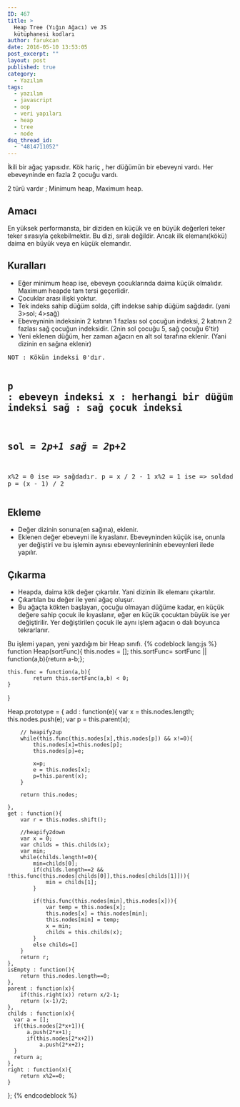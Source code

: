 ```yaml
---
ID: 467
title: >
  Heap Tree (Yığın Ağacı) ve JS
  kütüphanesi kodları
author: farukcan
date: 2016-05-10 13:53:05
post_excerpt: ""
layout: post
published: true
category:
  - Yazılım
tags:
  - yazılım
  - javascript
  - oop
  - veri yapıları
  - heap
  - tree
  - node
dsq_thread_id:
  - "4814711052"
---
```

İkili bir ağaç yapısıdır. Kök hariç , her düğümün bir ebeveyni vardı. Her ebeveyninde en fazla 2 çocuğu vardı.

2 türü vardır ; Minimum heap, Maximum heap.
<h2>Amacı</h2>
En yüksek performansta, bir diziden en küçük ve en büyük değerleri teker teker sırasıyla çekebilmektir. Bu dizi, sıralı değildir. Ancak ilk elemanı(kökü) daima en büyük veya en küçük elemandır.
<h2>Kuralları</h2>
<ul>
	<li>Eğer minimum heap ise, ebeveyn çocuklarında daima küçük olmalıdır. Maximum heapde tam tersi geçerlidir.</li>
	<li>Çocuklar arası ilişki yoktur.</li>
	<li>Tek indeks sahip düğüm solda, çift indekse sahip düğüm sağdadır. (yani 3&gt;sol; 4&gt;sağ)</li>
	<li>Ebeveyninin indeksinin 2 katının 1 fazlası sol çocuğun indeksi, 2 katının 2 fazlası sağ çocuğun indeksidir. (2nin sol çocuğu 5, sağ çocuğu 6'tir)</li>
	<li>Yeni eklenen düğüm, her zaman ağacın en alt sol tarafına eklenir. (Yani dizinin en sağına eklenir)</li>
</ul>
<pre>NOT : Kökün indeksi 0'dır.

p : ebeveyn indeksi
x : herhangi bir düğümün indeksi
sol : sol çocuk indeksi
sağ : sağ çocuk indeksi
---
sol = 2*p+1
sağ = 2*p+2
--
x%2 = 0 ise =&gt; sağdadır.
p = x / 2 - 1
x%2 = 1 ise =&gt; soldadır.
p = (x - 1) / 2</pre>
<h2>Ekleme</h2>
<ul>
	<li>Değer dizinin sonuna(en sağına), eklenir.</li>
	<li>Eklenen değer ebeveyni ile kıyaslanır. Ebeveyninden küçük ise, onunla yer değiştiri ve bu işlemin aynısı ebeveynlerininin ebeveynleri ilede yapılır.</li>
</ul>
<h2>Çıkarma</h2>
<ul>
	<li>Heapda, daima kök değer çıkartılır. Yani dizinin ilk elemanı çıkartılır.</li>
	<li>Çıkartılan bu değer ile yeni ağaç oluşur.</li>
	<li>Bu ağaçta kökten başlayan, çocuğu olmayan düğüme kadar, en küçük değere sahip çocuk ile kıyaslanır, eğer en küçük çocuktan büyük ise yer değiştirilir. Yer değiştirilen çocuk ile aynı işlem ağacın o dalı boyunca tekrarlanır.</li>
</ul>
Bu işlemi yapan, yeni yazdığım bir Heap sınıfı.
{% codeblock lang:js %}
function Heap(sortFunc){
    this.nodes = [];
    this.sortFunc= sortFunc || function(a,b){return a-b;};

    this.func = function(a,b){
            return this.sortFunc(a,b) < 0;
    }
}



Heap.prototype = {
    add : function(e){
        var x = this.nodes.length;
        this.nodes.push(e);
        var p = this.parent(x);

        // heapify2up
        while(this.func(this.nodes[x],this.nodes[p]) && x!=0){
            this.nodes[x]=this.nodes[p];
            this.nodes[p]=e;

            x=p;
            e = this.nodes[x];
            p=this.parent(x);
        }

        return this.nodes;

    },
    get : function(){
        var r = this.nodes.shift();

        //heapify2down
        var x = 0;
        var childs = this.childs(x);
        var min;
        while(childs.length!=0){
            min=childs[0];
            if(childs.length==2 && !this.func(this.nodes[childs[0]],this.nodes[childs[1]])){
                min = childs[1];
            }

            if(this.func(this.nodes[min],this.nodes[x])){
                var temp = this.nodes[x];
                this.nodes[x] = this.nodes[min];
                this.nodes[min] = temp;
                x = min;
                childs = this.childs(x);
            }
            else childs=[]
        }
        return r;
    },
    isEmpty : function(){
        return this.nodes.length==0;
    },
    parent : function(x){
        if(this.right(x)) return x/2-1;
        return (x-1)/2;
    },
    childs : function(x){
      var a = [];
      if(this.nodes[2*x+1]){
          a.push(2*x+1);
          if(this.nodes[2*x+2])
              a.push(2*x+2);
      }
      return a;
    },
    right : function(x){
        return x%2==0;
    }
};
{% endcodeblock %}
